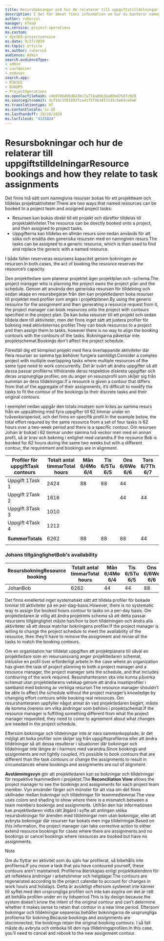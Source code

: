 ```yaml
---
title: Resursbokningar och hur de relaterar till uppgiftstilldelningar
description: I det här ämnet finns information om hur du hanterar namngivna resurser, resursbokningar och aktivitetstilldelningar samt hur de relaterar till varandra.
author: ruhercul
manager: kfend
ms.service: project-operations
ms.custom:
- dyn365-projectservice
ms.date: 9/27/2019
ms.topic: article
ms.author: ruhercul
audience: Admin
search.audienceType:
- admin
- customizer
- enduser
search.app:
- D365CE
- D365PS
- ProjectOperations
ms.openlocfilehash: c4b976b49bd643bc7a774a86b1ba89bd76d7c916
ms.sourcegitcommit: 4cf1dc1561b92fca4175f0b3813133c5e63ce8e6
ms.translationtype: HT
ms.contentlocale: sv-SE
ms.lasthandoff: 10/28/2020
ms.locfileid: "4125034"
---
```

# <a name="resource-bookings-and-how-they-relate-to-task-assignments"></a><span data-ttu-id="87968-103">Resursbokningar och hur de relaterar till uppgiftstilldelningar</span><span class="sxs-lookup"><span data-stu-id="87968-103">Resource bookings and how they relate to task assignments</span></span>


<span data-ttu-id="87968-104">Det finns två sätt som namngivna resurser bokas för ett projektteam och tilldelas projektaktiviteter:</span><span class="sxs-lookup"><span data-stu-id="87968-104">There are two ways that named resources can be booked to a project team and assigned project tasks:</span></span>

- <span data-ttu-id="87968-105">Resursen kan bokas direkt till ett projekt och därefter tilldelas till projektaktiviteter.</span><span class="sxs-lookup"><span data-stu-id="87968-105">The resource can be directly booked onto a project, and then assigned to project tasks.</span></span>
- <span data-ttu-id="87968-106">Uppgifterna kan tilldelas en allmän resurs som sedan används för att söka och ersätta den generiska resursen med en namngiven resurs.</span><span class="sxs-lookup"><span data-stu-id="87968-106">The tasks can be assigned to a generic resource, which is then used to find and replace the generic with a named resource.</span></span> 

<span data-ttu-id="87968-107">I båda fallen reserveras resursens kapacitet genom bokningen av resursen.</span><span class="sxs-lookup"><span data-stu-id="87968-107">In both cases, the act of booking the resource reserves the resource’s capacity.</span></span>

<span data-ttu-id="87968-108">Den projektledare som planerar projektet äger projektplan och -schema.</span><span class="sxs-lookup"><span data-stu-id="87968-108">The project manager who is planning the project owns the project plan and the schedule.</span></span> <span data-ttu-id="87968-109">Genom att använda den generiska resursen för tilldelning och sedan skapa en resursbegäran från den kan projektledaren boka resurser till projektet med profiler som anges i projektplanen.</span><span class="sxs-lookup"><span data-stu-id="87968-109">By using the generic resource for the assignment and then generating a resource request from it, the project manager can book resources onto the project with contours specified in the project plan.</span></span> <span data-ttu-id="87968-110">De kan boka resurser till ett projekt och sedan tilldela dem till aktiviteter, men det finns inget sätt att justera profiler för bokning med aktiviteternas profiler.</span><span class="sxs-lookup"><span data-stu-id="87968-110">They can book resources to a project and then assign them to tasks, however there is no way to align the booking contours with the contours of the tasks.</span></span> <span data-ttu-id="87968-111">Bokningarna påverkar inte projektschemat.</span><span class="sxs-lookup"><span data-stu-id="87968-111">Bookings don't affect the project schedule.</span></span>

<span data-ttu-id="87968-112">Föreställ dig ett komplext projekt med flera överlappande aktiviteter där flera resurser av samma typ behöver fungera samtidigt.</span><span class="sxs-lookup"><span data-stu-id="87968-112">Consider a complex project with multiple overlapping tasks where multiple resources of the same type need to work concurrently.</span></span> <span data-ttu-id="87968-113">Det är svårt att ändra uppgifter så att dessa passar profilerna tillhörande deras respektive diskreta uppgifter och deras ursprungliga profiler, om du anger en resursprofil som skiljer sig från summan av dess tilldelningar.</span><span class="sxs-lookup"><span data-stu-id="87968-113">If a resource is given a contour that differs from that of the aggregate of their assignments, it’s difficult to modify the tasks to fit the contour of the bookings to their discrete tasks and their original contours.</span></span>

<span data-ttu-id="87968-114">I exemplet nedan uppgår den totala insatsen som krävs av samma resurs från en uppsättning med fyra uppgifter till 62 timmar under en tvåveckorsperiod, och det finns en specifik profil.</span><span class="sxs-lookup"><span data-stu-id="87968-114">In the example below, the total effort required by the same resource from a set of four tasks is 62 hours over a two-week period and there is a specific contour.</span></span> <span data-ttu-id="87968-115">Om resursen Johan är bokad i 62 timmar under samma två veckor men med en annan profil, så är krav och bokning i enlighet med varandra.</span><span class="sxs-lookup"><span data-stu-id="87968-115">If the resource Bob is booked for 62 hours during the same two weeks but with a different contour, the requirement and bookings are in alignment.</span></span>

| <span data-ttu-id="87968-116">**Profiler för uppgift**</span><span class="sxs-lookup"><span data-stu-id="87968-116">**Task contours**</span></span>    | <span data-ttu-id="87968-117">**Totalt antal timmar**</span><span class="sxs-lookup"><span data-stu-id="87968-117">**Total hours**</span></span> | <span data-ttu-id="87968-118">Mån 6/4</span><span class="sxs-lookup"><span data-stu-id="87968-118">Mo 6/4</span></span> | <span data-ttu-id="87968-119">Tis 6/5</span><span class="sxs-lookup"><span data-stu-id="87968-119">Tu 6/5</span></span> | <span data-ttu-id="87968-120">Ons 6/6</span><span class="sxs-lookup"><span data-stu-id="87968-120">We 6/6</span></span> | <span data-ttu-id="87968-121">Tors 6/7</span><span class="sxs-lookup"><span data-stu-id="87968-121">Th 6/7</span></span> | <span data-ttu-id="87968-122">Fre 6/8</span><span class="sxs-lookup"><span data-stu-id="87968-122">Fr 6/8</span></span> | <span data-ttu-id="87968-123">Lör 6/9</span><span class="sxs-lookup"><span data-stu-id="87968-123">Sa 6/9</span></span> | <span data-ttu-id="87968-124">Sön 6/10</span><span class="sxs-lookup"><span data-stu-id="87968-124">Su 6/10</span></span> | <span data-ttu-id="87968-125">Mån 6/11</span><span class="sxs-lookup"><span data-stu-id="87968-125">Mo 6/11</span></span> | <span data-ttu-id="87968-126">Tis 6/12</span><span class="sxs-lookup"><span data-stu-id="87968-126">Tu 6/12</span></span> | <span data-ttu-id="87968-127">Ons 6/13</span><span class="sxs-lookup"><span data-stu-id="87968-127">We 6/13</span></span> | <span data-ttu-id="87968-128">Tors 6/14</span><span class="sxs-lookup"><span data-stu-id="87968-128">Th 6/14</span></span> | <span data-ttu-id="87968-129">Fre 6/15</span><span class="sxs-lookup"><span data-stu-id="87968-129">Fr 6/15</span></span> |
|----------------------|-----------------|--------|--------|--------|--------|--------|--------|---------|---------|---------|---------|---------|---------|
| <span data-ttu-id="87968-130">Uppgift 1</span><span class="sxs-lookup"><span data-stu-id="87968-130">Task 1</span></span>               | <span data-ttu-id="87968-131">24</span><span class="sxs-lookup"><span data-stu-id="87968-131">24</span></span>              | <span data-ttu-id="87968-132">8</span><span class="sxs-lookup"><span data-stu-id="87968-132">8</span></span>      | <span data-ttu-id="87968-133">8</span><span class="sxs-lookup"><span data-stu-id="87968-133">8</span></span>      | <span data-ttu-id="87968-134">4</span><span class="sxs-lookup"><span data-stu-id="87968-134">4</span></span>      |        |        |        |         |         |         | <span data-ttu-id="87968-135">4</span><span class="sxs-lookup"><span data-stu-id="87968-135">4</span></span>       |         |         |
| <span data-ttu-id="87968-136">Uppgift 2</span><span class="sxs-lookup"><span data-stu-id="87968-136">Task 2</span></span>               | <span data-ttu-id="87968-137">16</span><span class="sxs-lookup"><span data-stu-id="87968-137">16</span></span>              |        |        | <span data-ttu-id="87968-138">4</span><span class="sxs-lookup"><span data-stu-id="87968-138">4</span></span>      | <span data-ttu-id="87968-139">4</span><span class="sxs-lookup"><span data-stu-id="87968-139">4</span></span>      |        |        |         | <span data-ttu-id="87968-140">8</span><span class="sxs-lookup"><span data-stu-id="87968-140">8</span></span>       |         |         |         |         |
| <span data-ttu-id="87968-141">Uppgift 3</span><span class="sxs-lookup"><span data-stu-id="87968-141">Task 3</span></span>               | <span data-ttu-id="87968-142">10</span><span class="sxs-lookup"><span data-stu-id="87968-142">10</span></span>              |        |        |        |        | <span data-ttu-id="87968-143">4</span><span class="sxs-lookup"><span data-stu-id="87968-143">4</span></span>      |        |         |         | <span data-ttu-id="87968-144">4</span><span class="sxs-lookup"><span data-stu-id="87968-144">4</span></span>       |         | <span data-ttu-id="87968-145">2</span><span class="sxs-lookup"><span data-stu-id="87968-145">2</span></span>       |         |
| <span data-ttu-id="87968-146">Uppgift 4</span><span class="sxs-lookup"><span data-stu-id="87968-146">Task 4</span></span>               | <span data-ttu-id="87968-147">12</span><span class="sxs-lookup"><span data-stu-id="87968-147">12</span></span>              |        |        |        |        |        |        |         |         |         | <span data-ttu-id="87968-148">4</span><span class="sxs-lookup"><span data-stu-id="87968-148">4</span></span>       |         | <span data-ttu-id="87968-149">8</span><span class="sxs-lookup"><span data-stu-id="87968-149">8</span></span>       |
|                      |                 |        |        |        |        |        |        |         |         |         |         |         |         |
| <span data-ttu-id="87968-150">**Summor**</span><span class="sxs-lookup"><span data-stu-id="87968-150">**Totals**</span></span>           | <span data-ttu-id="87968-151">62</span><span class="sxs-lookup"><span data-stu-id="87968-151">62</span></span>              | <span data-ttu-id="87968-152">8</span><span class="sxs-lookup"><span data-stu-id="87968-152">8</span></span>      | <span data-ttu-id="87968-153">8</span><span class="sxs-lookup"><span data-stu-id="87968-153">8</span></span>      | <span data-ttu-id="87968-154">8</span><span class="sxs-lookup"><span data-stu-id="87968-154">8</span></span>      | <span data-ttu-id="87968-155">4</span><span class="sxs-lookup"><span data-stu-id="87968-155">4</span></span>      | <span data-ttu-id="87968-156">4</span><span class="sxs-lookup"><span data-stu-id="87968-156">4</span></span>      |        |         | <span data-ttu-id="87968-157">8</span><span class="sxs-lookup"><span data-stu-id="87968-157">8</span></span>       | <span data-ttu-id="87968-158">4</span><span class="sxs-lookup"><span data-stu-id="87968-158">4</span></span>       | <span data-ttu-id="87968-159">8</span><span class="sxs-lookup"><span data-stu-id="87968-159">8</span></span>       | <span data-ttu-id="87968-160">2</span><span class="sxs-lookup"><span data-stu-id="87968-160">2</span></span>       | <span data-ttu-id="87968-161">8</span><span class="sxs-lookup"><span data-stu-id="87968-161">8</span></span>       |
|                      |                 |        |        |        |        |        |        |         |         |         |         |

### <a name="bobs-availability"></a><span data-ttu-id="87968-162">Johans tillgänglighet</span><span class="sxs-lookup"><span data-stu-id="87968-162">Bob's availability</span></span>
| <span data-ttu-id="87968-163">**Resursbokning**</span><span class="sxs-lookup"><span data-stu-id="87968-163">**Resource   booking**</span></span> | <span data-ttu-id="87968-164">**Totalt antal timmar**</span><span class="sxs-lookup"><span data-stu-id="87968-164">**Total hours**</span></span> | <span data-ttu-id="87968-165">Mån 6/4</span><span class="sxs-lookup"><span data-stu-id="87968-165">Mo 6/4</span></span> | <span data-ttu-id="87968-166">Tis 6/5</span><span class="sxs-lookup"><span data-stu-id="87968-166">Tu 6/5</span></span> | <span data-ttu-id="87968-167">Ons 6/6</span><span class="sxs-lookup"><span data-stu-id="87968-167">We 6/6</span></span> | <span data-ttu-id="87968-168">Tors 6/7</span><span class="sxs-lookup"><span data-stu-id="87968-168">Th 6/7</span></span> | <span data-ttu-id="87968-169">Fre 6/8</span><span class="sxs-lookup"><span data-stu-id="87968-169">Fr 6/8</span></span> | <span data-ttu-id="87968-170">Lör 6/9</span><span class="sxs-lookup"><span data-stu-id="87968-170">Sa 6/9</span></span> | <span data-ttu-id="87968-171">Sön 6/10</span><span class="sxs-lookup"><span data-stu-id="87968-171">Su 6/10</span></span> | <span data-ttu-id="87968-172">Mån 6/11</span><span class="sxs-lookup"><span data-stu-id="87968-172">Mo 6/11</span></span> | <span data-ttu-id="87968-173">Tis 6/12</span><span class="sxs-lookup"><span data-stu-id="87968-173">Tu 6/12</span></span> | <span data-ttu-id="87968-174">Ons 6/13</span><span class="sxs-lookup"><span data-stu-id="87968-174">We 6/13</span></span> | <span data-ttu-id="87968-175">Tors 6/14</span><span class="sxs-lookup"><span data-stu-id="87968-175">Th 6/14</span></span> | <span data-ttu-id="87968-176">Fre 6/15</span><span class="sxs-lookup"><span data-stu-id="87968-176">Fr 6/15</span></span> |
|------------------------|-----------------|--------|--------|--------|--------|--------|--------|---------|---------|---------|---------|---------|---------|
| <span data-ttu-id="87968-177">Johan</span><span class="sxs-lookup"><span data-stu-id="87968-177">Bob</span></span>                    | <span data-ttu-id="87968-178">62</span><span class="sxs-lookup"><span data-stu-id="87968-178">62</span></span>              | <span data-ttu-id="87968-179">4</span><span class="sxs-lookup"><span data-stu-id="87968-179">4</span></span>      | <span data-ttu-id="87968-180">4</span><span class="sxs-lookup"><span data-stu-id="87968-180">4</span></span>      | <span data-ttu-id="87968-181">8</span><span class="sxs-lookup"><span data-stu-id="87968-181">8</span></span>      | <span data-ttu-id="87968-182">8</span><span class="sxs-lookup"><span data-stu-id="87968-182">8</span></span>      | <span data-ttu-id="87968-183">8</span><span class="sxs-lookup"><span data-stu-id="87968-183">8</span></span>      |        |         | <span data-ttu-id="87968-184">4</span><span class="sxs-lookup"><span data-stu-id="87968-184">4</span></span>       | <span data-ttu-id="87968-185">4</span><span class="sxs-lookup"><span data-stu-id="87968-185">4</span></span>       | <span data-ttu-id="87968-186">8</span><span class="sxs-lookup"><span data-stu-id="87968-186">8</span></span>       | <span data-ttu-id="87968-187">8</span><span class="sxs-lookup"><span data-stu-id="87968-187">8</span></span>       | <span data-ttu-id="87968-188">6</span><span class="sxs-lookup"><span data-stu-id="87968-188">6</span></span>       |

<span data-ttu-id="87968-189">Det finns emellertid inget systematiskt sätt att tilldela profiler för bokade timmar till aktiviteter på en per-dag-basis.</span><span class="sxs-lookup"><span data-stu-id="87968-189">However, there is no systematic way to assign the booked hours contour to tasks on a per-day basis.</span></span> <span data-ttu-id="87968-190">Om projektledaren är villig att ändra projektets schema så att detta passar resursens tillgänglighet måste han/hon ta bort tilldelningen och ändra alla aktiviteter så att dessa matchar bokningens profiler.</span><span class="sxs-lookup"><span data-stu-id="87968-190">If the project manager is willing to change the project schedule to meet the availability of the resource, then they’ll have to remove the assignment and revise all the tasks to match the booking contours.</span></span>

<span data-ttu-id="87968-191">Om en organisation har tilldelat uppgiften att projektplanera till såväl en projektledare som en resursansvarig anger projektledaren schemat, inklusive en profil över erforderligt arbete.</span><span class="sxs-lookup"><span data-stu-id="87968-191">In the case where an organization has given the task of project planning to both a project manager and a resource manager, the project manager sets the schedule, and that includes contouring of the work required.</span></span> <span data-ttu-id="87968-192">Resurshanteraren ska inte kunna påverka schemat utan projektledarens vetskap genom att ändra insatsprofiler i samband med bokning av verkliga resurser.</span><span class="sxs-lookup"><span data-stu-id="87968-192">The resource manager shouldn’t be able to affect the schedule without the project manager’s knowledge by changing effort contours while booking real resources.</span></span> <span data-ttu-id="87968-193">Om resurshanteraren uppfyller något annat än vad projektledaren begärt, måste de komma överens om vilka ändringar som behövs i projektschemat.</span><span class="sxs-lookup"><span data-stu-id="87968-193">If the resource manager is fulfilling something different from what the project manager requested, they need to come to agreement about what changes are needed in the project schedule.</span></span>

<span data-ttu-id="87968-194">Eftersom bokningar och tilldelningar inte är nära sammankopplade, är det möjligt att boka profiler som skiljer sig från uppgiftsprofilerna eller att ändra tilldelningar så att dessa resulterar i situationer där bokningar och tilldelningar inte längre är i harmoni med varandra.</span><span class="sxs-lookup"><span data-stu-id="87968-194">Since bookings and assignments are not tightly coupled, it’s possible to book contours that are different than the task contours or change the assignments to result in circumstances where bookings and assignments are out of alignment.</span></span>

<span data-ttu-id="87968-195">**Avstämningsvyn** gör att projektledaren kan se bokningar och tilldelningar för respektive teammedlem i projektet.</span><span class="sxs-lookup"><span data-stu-id="87968-195">The **Reconciliation View** allows the project manager to see the bookings and assignments for each project team member.</span></span> <span data-ttu-id="87968-196">Vyn använder färger och mönster för att visa om det finns skillnader mellan bokningar och tilldelningar för teammedlemmar.</span><span class="sxs-lookup"><span data-stu-id="87968-196">The view uses colors and shading to show where there is a mismatch between a team members bookings and assignments.</span></span> <span data-ttu-id="87968-197">Utifrån den här informationen kan projektledaren vidta rätt åtgärd i syfte att antingen utöka resursbokningar för ärenden med tilldelningar men utan bokningar, eller att avbryta bokningar där resurser har bokats men inga tilldelningar.</span><span class="sxs-lookup"><span data-stu-id="87968-197">Based on this information, the project manager can take corrective action to either extend resource bookings for cases where there are assignments and no bookings or cancel bookings where resources are booked but have no assignments.</span></span>

> [!NOTE]
> <span data-ttu-id="87968-198">Om du flyttar en aktivitet som du själv har profilerat, så bibehålls inte profilerna.</span><span class="sxs-lookup"><span data-stu-id="87968-198">If you move a task that you have contoured yourself, these contours aren’t maintained.</span></span> <span data-ttu-id="87968-199">Profilerna återskapas enligt projektkalendern för att reflektera ändringar i arbetstimmar och helgdagar.</span><span class="sxs-lookup"><span data-stu-id="87968-199">The contours are regenerated according to the project calendar to account for changes in work hours and holidays.</span></span> <span data-ttu-id="87968-200">Detta är avsiktligt eftersom systemet inte känner till syftet med den ursprungliga profilen och inte kan avgöra om det är rätt att behålla profilen under en ny tidsperiod.</span><span class="sxs-lookup"><span data-stu-id="87968-200">This is by design because the system doesn’t know the intent of the original contour and can’t determine whether it makes sense to retain that contour in a new time period.</span></span> <span data-ttu-id="87968-201">Eftersom bokningar och tilldelningar separeras behåller bokningarna de ursprungliga profilerna för bokning.</span><span class="sxs-lookup"><span data-stu-id="87968-201">Because bookings and assignments are disconnected, the bookings retain the original booking contours.</span></span> <span data-ttu-id="87968-202">I så fall måste du avbryta och omboka till den nya tilldelningsprofilen.</span><span class="sxs-lookup"><span data-stu-id="87968-202">In this case, you’ll need to cancel and rebook to the new assignment contour.</span></span>

